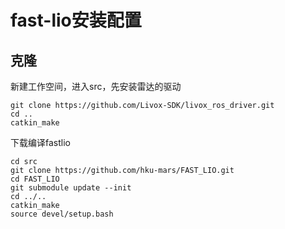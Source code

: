 # fast-lio安装配置

## 克隆

新建工作空间，进入src，先安装雷达的驱动

```shell
git clone https://github.com/Livox-SDK/livox_ros_driver.git
cd ..
catkin_make
```
下载编译fastlio
```shell
cd src
git clone https://github.com/hku-mars/FAST_LIO.git
cd FAST_LIO
git submodule update --init
cd ../..
catkin_make
source devel/setup.bash
```


